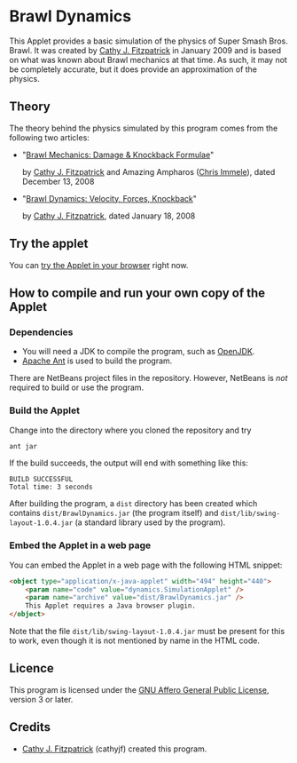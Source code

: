 # Brawl Dynamics

This Applet provides a basic simulation of the physics of Super Smash Bros.
Brawl. It was created by [Cathy J. Fitzpatrick][cathyjf] in January 2009 and is
based on what was known about Brawl mechanics at that time. As such, it may
not be completely accurate, but it does provide an approximation of the physics.

## Theory

The theory behind the physics simulated by this program comes from the
following two articles:

+ "[Brawl Mechanics: Damage & Knockback Formulae][brawl-mechanics]"

  by [Cathy J. Fitzpatrick][cathyjf] and Amazing Ampharos ([Chris Immele][AA]),
  dated December 13, 2008

+ "[Brawl Dynamics: Velocity, Forces, Knockback][brawl-dynamics]"

  by [Cathy J. Fitzpatrick][cathyjf], dated January 18, 2008

## Try the applet

You can [try the Applet in your browser][applet] right now.

## How to compile and run your own copy of the Applet

### Dependencies

+ You will need a JDK to compile the program, such as [OpenJDK][].
+ [Apache Ant][] is used to build the program.

There are NetBeans project files in the repository. However, NetBeans is _not_
required to build or use the program.

### Build the Applet

Change into the directory where you cloned the repository and try

```bash
ant jar
```

If the build succeeds, the output will end with something like this:

```
BUILD SUCCESSFUL
Total time: 3 seconds
```

After building the program, a `dist` directory has been created which contains
`dist/BrawlDynamics.jar` (the program itself) and
`dist/lib/swing-layout-1.0.4.jar` (a standard library used by the program).

### Embed the Applet in a web page

You can embed the Applet in a web page with the following HTML snippet:

```html
<object type="application/x-java-applet" width="494" height="440">
    <param name="code" value="dynamics.SimulationApplet" />
    <param name="archive" value="dist/BrawlDynamics.jar" />
    This Applet requires a Java browser plugin.
</object>
```

Note that the file `dist/lib/swing-layout-1.0.4.jar` must be present for this
to work, even though it is not mentioned by name in the HTML code.

## Licence

This program is licensed under the [GNU Affero General Public License][agpl3],
version 3 or later.

## Credits

+ [Cathy J. Fitzpatrick][cathyjf] (cathyjf) created this program.

[brawl-mechanics]: https://cathyjf.com/brawl/brawl-mechanics-2008-12-13.pdf
[brawl-dynamics]: https://cathyjf.com/brawl/brawl-dynamics-2009-01-18.pdf
[applet]: http://cathyjf.github.com/BrawlDynamics/
[OpenJDK]: http://openjdk.java.net
[Apache Ant]: https://ant.apache.org/
[agpl3]: http://www.fsf.org/licensing/licenses/agpl-3.0.html
[cathyjf]: https://cathyjf.com
[AA]: http://www.smashboards.com/member.php?userid=88497
